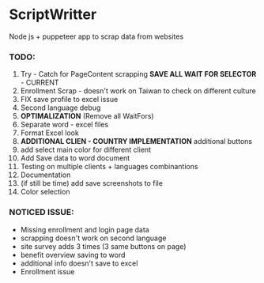# ScriptWritter
Node js + puppeteer app to scrap data from websites

### TODO:
1. Try - Catch for PageContent scrapping __SAVE ALL WAIT FOR SELECTOR__ - CURRENT
2. Enrollment Scrap - doesn't work on Taiwan to check on different culture
3. FIX save profile to excel issue
4. Second language debug
5. __OPTIMALIZATION__ (Remove all WaitFors)
6. Separate word - excel files
7. Format Excel look
8. __ADDITIONAL CLIEN - COUNTRY IMPLEMENTATION__ additional buttons
9. add select main color for different client
10. Add Save data to word document
11. Testing on multiple clients + languages combinantions
12. Documentation
13. (if still be time) add save screenshots to file
14. Color selection

### NOTICED ISSUE:
* Missing enrollment and login page data
* scrapping doesn't work on second language
* site survey adds 3 times (3 same buttons on page)
* benefit overview  saving to word
* additional info doesn't save to excel
* Enrollment issue
